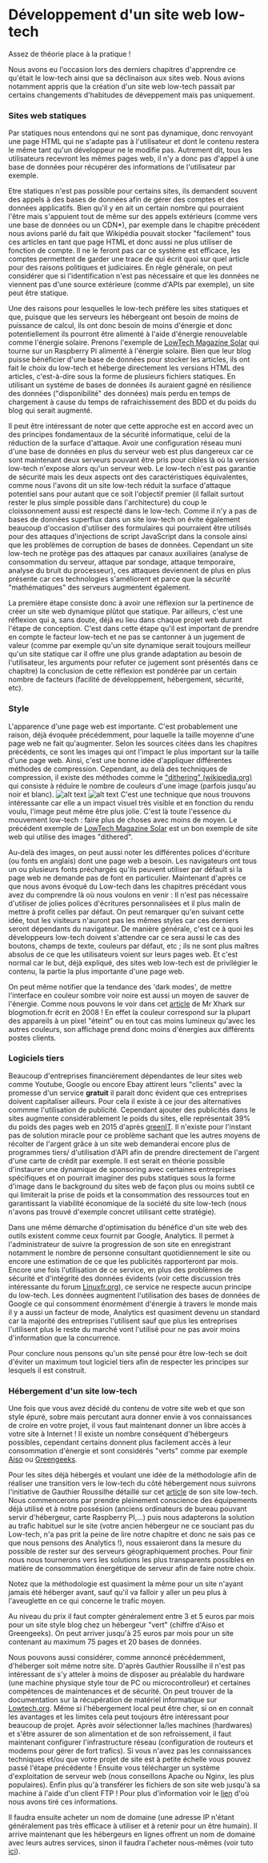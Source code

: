 # Développement d'un site web low-tech

Assez de théorie place à la pratique !

Nous avons eu l'occasion lors des derniers chapitres d'apprendre ce qu'était le low-tech ainsi que sa déclinaison aux sites web. Nous avions notamment appris que la création d'un site web low-tech passait par certains changements d'habitudes de déveppement mais pas uniquement.

### Sites web statiques
Par statiques nous entendons qui ne sont pas dynamique, donc renvoyant une page HTML qui ne s'adapte pas à l'utilisateur et dont le contenu restera le même tant qu'un développeur ne le modifie pas.
Autrement dit, tous les utilisateurs recevront les mêmes pages web, il n'y a donc pas d'appel à une base de données pour récupérer des informations de l'utilisateur par exemple.

Etre statiques n'est pas possible pour certains sites, ils demandent souvent des appels à des bases de données afin de gérer des comptes et des données applicatifs.  Bien qu'il y en ait un certain nombre qui pourraient l'être mais s'appuient tout de même sur des appels extérieurs (comme vers une base de données ou un CDN\*), par exemple dans le chapitre précédent nous avions parlé du fait que Wikipédia pouvait stocker "facilement" tous ces articles en tant que page HTML et donc aussi ne plus utiliser de fonction de compte. Il ne le feront pas car ce système est efficace, les comptes permettent de garder une trace de qui écrit quoi sur quel article pour des raisons politiques et judiciaires. En règle générale, on peut considérer que si l'identification n'est pas nécessaire et que les données ne viennent pas d'une source extérieure (comme d'APIs par exemple), un site peut être statique.

Une des raisons pour lesquelles le low-tech préfère les sites statiques et que, puisque que les serveurs les hébergeant ont besoin de moins de puissance de calcul, ils ont donc besoin de moins d'énergie et donc potentiellement ils pourront être alimenté à l'aide d'énergie renouvelable comme l'énergie solaire. Prenons l'exemple de [LowTech Magazine Solar](https://solar.lowtechmagazine.com/) qui tourne sur un Raspberry Pi alimenté à l'énergie solaire. Bien que leur blog puisse bénéficier d'une base de données pour stocker les articles, ils ont fait le choix du low-tech et héberge directement les versions HTML des articles, c'est-à-dire sous la forme de plusieurs fichiers statiques. En utilisant un système de bases de données ils auraient gagné en résilience des données ("disponibilité" des données) mais perdu en temps de chargement à cause du temps de rafraichissement des BDD et du poids du blog qui serait augmenté.

Il peut être intéressant de noter que cette approche est en accord avec un des principes fondamentaux de la sécurité informatique, celui de la réduction de la surface d'attaque. Avoir une configuration réseau muni d'une base de données en plus du serveur web est plus dangereux car ce sont maintenant deux serveurs pouvant être pris pour cibles là où la version low-tech n'expose alors qu'un serveur web. Le low-tech n'est pas garantie de sécurité mais les deux aspects ont des caractéristiques équivalentes, comme nous l'avons dit un site low-tech réduit la surface d'attaque potentiel sans pour autant que ce soit l'objectif premier (il fallait surtout rester le plus simple possible dans l'architecture) du coup le cloissonnement aussi est respecté dans le low-tech. Comme il n'y a pas de bases de données superflux dans un site low-tech on évite également beaucoup d'occasion d'utiliser des formulaires qui pourraient être utilisés pour des attaques d'injections de script JavaScript dans la console ainsi que les problèmes de corruption de bases de données. Cependant un site low-tech ne protège pas des attaques par canaux auxiliaires (analyse de consommation du serveur, attaque par sondage, attaque temporaire, analyse du bruit du processeur), ces attaques deviennent de plus en plus présente car ces technologies s'améliorent et parce que la sécurité "mathématiques" des serveurs augmentent également.

La première étape consiste donc à avoir une réflexion sur la pertinence de créer un site web dynamique plûtot que statique. Par ailleurs, c'est une réflexion qui a, sans doute, déjà eu lieu dans chaque projet web durant l'étape de conception. C'est dans cette étape qu'il est important de prendre en compte le facteur low-tech et ne pas se cantonner à un jugement de valeur (comme par exemple qu'un site dynamique serait toujours meilleur qu'un site statique car il offre une plus grande adaptation au besoin de l'utilisateur, les arguments pour refuter ce jugement sont présentés dans ce chapitre) la conclusion de cette réflexion est pondérée par un certain nombre de facteurs (facilité de développement, hébergement, sécurité, etc).

### Style
L'apparence d'une page web est importante. C'est probablement une raison, déjà évoquée précédemment, pour laquelle la taille moyenne d'une page web ne fait qu'augmenter. Selon les sources citées dans les chapitres précédents, ce sont les images qui ont l'impact le plus important sur la taille d'une page web. Ainsi, c'est une bonne idée d'appliquer différentes méthodes de compression. Cependant, au delà des techniques de compression, il existe des méthodes comme le ["dithering" (wikipedia.org)](https://fr.wikipedia.org/wiki/Diffusion_d%27erreur) qui consiste à réduire le nombre de couleurs d'une image (parfois jusqu'au noir et blanc). 
![alt text](images/chat1.png)  ![alt text](images/chat2.png)
C'est une technique que nous trouvons intéressante car elle a un impact visuel très visible et en fonction du rendu voulu, l'image peut même être plus jolie. C'est là toute l'essence du mouvement low-tech : faire plus de choses avec moins de moyen. Le précédent exemple de [LowTech Magazine Solar](https://solar.lowtechmagazine.com/) est un bon exemple de site web qui utilise des images "dithered".

Au-delà des images, on peut aussi noter les différentes polices d'écriture (ou fonts en anglais) dont une page web a besoin. Les navigateurs ont tous un ou plusieurs fonts préchargés qu'ils peuvent utiliser par défault si la page web ne demande pas de font en particulier. Maintenant d'après ce que nous avons évoqué du Low-tech dans les chapitres précédant vous avez du comprendre là où nous voulons en venir : Il n'est pas nécessaire d'utiliser de jolies polices d'écritures personnalisées et il plus malin de mettre à profit celles par défaut.  On peut remarquer qu'en suivant cette idée, tout les visiteurs n'auront pas les mêmes styles car ces derniers seront dépendants du navigateur. De manière générale, c'est ce à quoi les développeurs low-tech doivent s'attendre car ce sera aussi le cas des boutons, champs de texte, couleurs par défaut, etc ; ils ne sont plus maîtres absolus de ce que les utilisateurs voient sur leurs pages web. Et c'est normal car le but, déjà expliqué, des sites web low-tech est de privilégier le contenu, la partie la plus importante d'une page web.

On peut même notifier que la tendance des 'dark modes', de mettre l'interface en couleur sombre voir noire est aussi un moyen de sauver de l'énergie. Comme nous pouvons le voir dans cet [article](https://blogmotion.fr/internet/google-in-black-version-ecolo-114) de Mr Xhark sur blogmotion.fr écrit en 2008 ! En effet la couleur correspond sur la plupart des appareils à un pixel "éteint" ou en tout cas moins lumineux qu'avec les autres couleurs, son affichage prend donc moins d'énergies aux différents postes clients.

### Logiciels tiers
Beaucoup d'entreprises financièrement dépendantes de leur sites web comme Youtube, Google ou encore Ebay attirent leurs "clients" avec la promesse d'un service **gratuit** il parait donc évident que ces entreprises doivent capitaliser ailleurs. Pour cela il existe à ce jour des alternatives commme l'utilisation de publicité. Cependant ajouter des publicités dans le sites augmente considérablement le poids du sites, elle représentait 39% du poids des pages web en 2015 d'après  [greenIT](https://www.greenit.fr/2015/09/01/la-publicite-represente-39-du-poids-des-pages-web/). Il n'existe pour l'instant pas de solution miracle pour ce problème sachant que les autres moyens de récolter de l'argent grâce à un site web demanderai encore plus de programmes tiers/ d'utilisation d'API afin de prendre directement de l'argent d'une carte de crédit par exemple. Il est serait en théorie possible d'instaurer une dynamique de sponsoring avec certaines entreprises spécifiques et on pourrait imaginer des pubs statiques sous la forme d'image dans le background du sites web de façon plus ou moins subtil ce qui limiterait la prise de poids et la consommation des ressources tout en garantissant la viabilité économique de la société du site low-tech (nous n'avons pas trouvé d'exemple concret utilisant cette stratégie).

Dans une même démarche d'optimisation du bénéfice d'un site web des outils existent comme ceux fournit par Google, Analytics. Il permet à l'administrateur de suivre la progression de son site en enregistrant notamment le nombre de personne consultant quotidiennement le site ou encore une estimation de ce que les publicités rapporteront par mois. Encore une fois l'utilisation de ce service, en plus des problèmes de sécurité et d'intégrité des données évidents (voir cette discussion très intéressante du forum [Linuxfr.org](https://linuxfr.org/users/fantastix/journaux/securite-vie-privee-et-google-analytics)), ce service ne respecte aucun principe du low-tech. Les données augmentent l'utilisation des bases de données de Google ce qui consomment énormément d'énergie à travers le monde mais il y a aussi un facteur de mode, Analytics est quasiment devenu un standard car la majorité des entreprises l'utilisent sauf que plus les entreprises l'utilisent plus le reste du marché vont l'utilisé pour ne pas avoir moins d'information que la concurrence.

Pour conclure nous pensons qu'un site pensé pour être low-tech se doit d'éviter un maximum tout logiciel tiers afin de respecter les principes sur lesquels il est construit.

### Hébergement d'un site low-tech

Une fois que vous avez décidé du contenu de votre site web et que son style épuré, sobre mais percutant aura donner envie à vos connaissances de croire en votre projet, il vous faut maintenant donner un libre accès à votre site à Internet ! Il existe un nombre conséquent d'hébergeurs possibles, cependant certains donnent plus facilement accès à leur consommation d'énergie et sont considérés "verts" comme par exemple [Aiso](https://www.aiso.net/) ou [Greengeeks](https://www.greengeeks.com/). 

Pour les sites déjà hébergés et voulant une idée de la méthodologie afin de réaliser une transition vers le low-tech du côté hébergement nous suivrons l'initiative de Gauthier Roussilhe détaillé sur cet [article](https://gauthierroussilhe.com/fr/posts/convert-low-tech#server) de son site low-tech. Nous commencerons par prendre pleinement conscience des équipements déjà utilisé et à notre possésion (anciens ordinateurs de bureau pouvant servir d'hébergeur, carte Raspberry PI,...) puis nous adapterons la solution au trafic habituel sur le site (votre ancien hébergeur ne ce souciant pas du Low-tech, n'a pas prit la peine de lire notre chapitre et donc ne sais pas ce que nous pensons des Analytics !), nous essaieront dans la mesure du possible de rester sur des serveurs géographiquement proches. Pour finir nous nous tournerons vers les solutions les plus transparents possibles en matière de consommation énergétique de serveur afin de faire notre choix.

Notez que la méthodologie est quasiment la même pour un site n'ayant jamais été héberger avant, sauf qu'il va falloir y aller un peu plus à l'aveuglette en ce qui concerne le trafic moyen. 

Au niveau du prix il faut compter généralement entre 3 et 5 euros par mois pour un site style blog chez un hébergeur "vert" (chiffre d'Aiso et Greengeeks). On peut arriver jusqu'à 25 euros par mois pour un site contenant au maximum 75 pages et 20 bases de données.

Nous pouvons aussi considérer, comme annoncé précédemment, d'héberger soit même notre site. D'après Gauthier Roussilhe il n'est pas intéressant de s'y atteler à moins de disposer au préalable du hardware (une machine physique style tour de PC ou microcontrolleur) et certaines compétences de maintenances et de sécurité. On peut trouver de la documentation sur la récupération de matériel informatique sur [Lowtech.org](Lowtech.org). Même si l'hébergement local peut être cher, si on en connait les avantages et les limites cela peut toujours être intéressant pour beaucoup de projet. Après avoir sélectionner la/les machines (hardwares) et s'être assurer de son alimentation et de son refroissement, il faut maintenant configurer l'infrastructure réseau (configuration de routeurs et modems pour gérer de fort trafics). Si vous n'avez pas les connaissances techniques et/ou que votre projet de site est à petite échelle vous pouvez passé l'étape précédente ! Ensuite vous télécharger un système d'exploitation de serveur web (nous conseillons Apache ou Nginx, les plus populaires). Enfin plus qu'à transférer les fichiers de son site web jusqu'à sa machine à l'aide d'un client FTP ! Pour plus d'information voir le [lien](https://www.webhostingsecretrevealed.net/fr/web-hosting-beginner-guide/) d'où nous avons tiré ces informations.

Il faudra ensuite acheter un nom de domaine (une adresse IP n'étant généralement pas très efficace à utiliser et à retenir pour un être humain). Il arrive maintenant que les hébergeurs en lignes offrent un nom de domaine avec leurs autres services, sinon il faudra l'acheter nous-mêmes (voir tuto [ici](https://www.webhostingsecretrevealed.net/fr/blog/web-hosting-guides/domain-name-for-dummies-how-to-buy-a-domain-name/#4)).